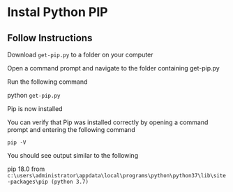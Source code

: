# Instal Python PIP

## Follow Instructions

Download `get-pip.py` to a folder on your computer

Open a command prompt and navigate to the folder containing get-pip.py

Run the following command

python `get-pip.py`

Pip is now installed

You can verify that Pip was installed correctly by opening a command prompt and entering the following command

`pip -V`

You should see output similar to the following

pip 18.0 from `c:\users\administrator\appdata\local\programs\python\python37\lib\site-packages\pip (python 3.7)`
